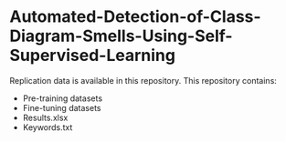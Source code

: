 # Automated-Detection-of-Class-Diagram-Smells-Using-Self-Supervised-Learning

Replication data is available in this repository. This repository contains:

- Pre-training datasets
- Fine-tuning datasets 
- Results.xlsx
- Keywords.txt
